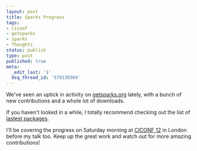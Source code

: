 ```yaml
---
layout: post
title: Sparks Progress
tags:
- ciconf
- getsparks
- sparks
- Thoughts
status: publish
type: post
published: true
meta:
  _edit_last: '1'
  dsq_thread_id: '579130369'
---
```

We've seen an uptick in activity on <a href="http://getsparks.org/">getsparks.org</a> lately, with a bunch of new contributions and a whole lot of downloads.

If you haven't looked in a while, I totally recommend checking out the list of <a href="http://getsparks.org/packages/browse/latest">lastest packages</a>.

I'll be covering the progress on Saturday morning at <a href="http://ciconf.com/">CICONF  12</a> in London before my talk too. Keep up the great work and watch out for more amazing contributions!
